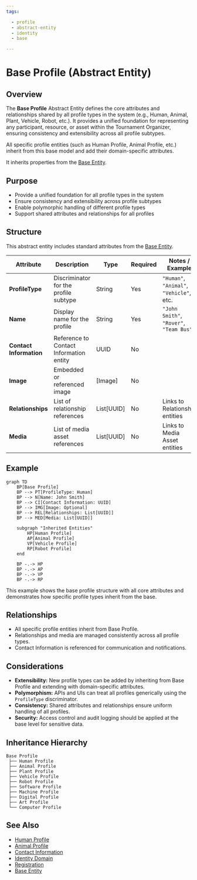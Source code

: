 ```yaml
---
tags:

  - profile
  - abstract-entity
  - identity
  - base

---
```


# Base Profile (Abstract Entity)

## Overview

The **Base Profile** Abstract Entity defines the core attributes and relationships shared by all profile types in the system (e.g., Human, Animal, Plant, Vehicle, Robot, etc.). It provides a unified foundation for representing any participant, resource, or asset within the Tournament Organizer, ensuring consistency and extensibility across all profile subtypes.

All specific profile entities (such as Human Profile, Animal Profile, etc.) inherit from this base model and add their domain-specific attributes.

It inherits properties from the [Base Entity](../../foundation/base_entity.md).

## Purpose

- Provide a unified foundation for all profile types in the system
- Ensure consistency and extensibility across profile subtypes  
- Enable polymorphic handling of different profile types
- Support shared attributes and relationships for all profiles

## Structure

This abstract entity includes standard attributes from the [Base Entity](../../foundation/base_entity.md).

| Attribute               | Description                             | Type       | Required | Notes / Example                          |
| ----------------------- | --------------------------------------- | ---------- | -------- | ---------------------------------------- |
| **ProfileType**         | Discriminator for the profile subtype   | String     | Yes      | `"Human"`, `"Animal"`, `"Vehicle"`, etc. |
| **Name**                | Display name for the profile            | String     | Yes      | `"John Smith"`, `"Rover"`, `"Team Bus"`  |
| **Contact Information** | Reference to Contact Information entity | UUID       | No       |                                          |
| **Image**               | Embedded or referenced image            | [Image]    | No       |                                          |
| **Relationships**       | List of relationship references         | List[UUID] | No       | Links to Relationship entities           |
| **Media**               | List of media asset references          | List[UUID] | No       | Links to Media Asset entities            |

## Example

```mermaid
graph TD
    BP[Base Profile]
    BP --> PT[ProfileType: Human]
    BP --> N[Name: John Smith]
    BP --> CI[Contact Information: UUID]
    BP --> IMG[Image: Optional]
    BP --> REL[Relationships: List[UUID]]
    BP --> MED[Media: List[UUID]]
    
    subgraph "Inherited Entities"
        HP[Human Profile]
        AP[Animal Profile]
        VP[Vehicle Profile]
        RP[Robot Profile]
    end
    
    BP -.-> HP
    BP -.-> AP
    BP -.-> VP
    BP -.-> RP
```

This example shows the base profile structure with all core attributes and demonstrates how specific profile types inherit from the base.

## Relationships

- All specific profile entities inherit from Base Profile.
- Relationships and media are managed consistently across all profile types.
- Contact Information is referenced for communication and notifications.

## Considerations

- **Extensibility:** New profile types can be added by inheriting from Base Profile and extending with domain-specific attributes.
- **Polymorphism:** APIs and UIs can treat all profiles generically using the `ProfileType` discriminator.
- **Consistency:** Shared attributes and relationships ensure uniform handling of all profiles.
- **Security:** Access control and audit logging should be applied at the base level for sensitive data.

## Inheritance Hierarchy

```text
Base Profile
 ├── Human Profile
 ├── Animal Profile
 ├── Plant Profile
 ├── Vehicle Profile
 ├── Robot Profile
 ├── Software Profile
 ├── Machine Profile
 ├── Digital Profile
 ├── Art Profile
 └── Computer Profile
```

## See Also

- [Human Profile](human.md)
- [Animal Profile](animal.md)
- [Contact Information](../contact_information.md)
- [Identity Domain](../README.md)
- [Registration](../../registration/registration.md)
- [Base Entity](../../foundation/base_entity.md)
